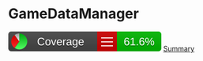 # GameDataManager

[![Converage](https://github.com/devsisters/GameDataManager.jl/blob/coverage-report/test/coverage/badge_linecoverage.svg)](https://devsisters.github.io/GameDataManager.jl/test/coverage/index.html)
[Summary](https://github.com/devsisters/GameDataManager.jl/blob/coverage-report/test/coverage/Summary.txt)

